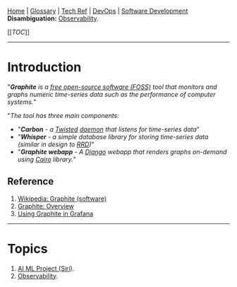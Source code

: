 [Home](/Slalom-LLC/Slalom-Consulting) | [Glossary](/Glossary) | [Tech Ref](/Tech-Ref) | [DevOps](/Tech-Ref/Software-Development/DevOps-\(Development-and-IT-Operations\)) | [Software Development](/Tech-Ref/Software-Development)
**Disambiguation:** [Observability](/Tech-Ref/Software-Development/DevOps-\(Development-and-IT-Operations\)/Observability).

[[_TOC_]]

---
# Introduction
"_**Graphite** is a [free open-source software (FOSS)](https://en.wikipedia.org/wiki/Free_open_source_software) tool that monitors and graphs numeric time-series data such as the performance of computer systems._"

"_The tool has three main components:_

- "_**Carbon** - a [Twisted](https://en.wikipedia.org/wiki/Twisted_(software)) [daemon](https://en.wikipedia.org/wiki/Daemon_(computing)) that listens for time-series data_"
- "_**Whisper** - a simple database library for storing time-series data (similar in design to [RRD](https://en.wikipedia.org/wiki/RRDTool#General_data_storage))_"
- "_**Graphite webapp** - A [Django](https://en.wikipedia.org/wiki/Django_(web_framework)) webapp that renders graphs on-demand using [Cairo](https://en.wikipedia.org/wiki/Cairo_(graphics)) library._"

## Reference
1. [Wikipedia: Graphite (software)](https://en.wikipedia.org/wiki/Graphite_(software))
1. [Graphite: Overview](https://graphite.readthedocs.io/en/stable/overview.html)
1. [Using Graphite in Grafana](https://grafana.com/docs/grafana/latest/datasources/graphite/)

---
# Topics
1. [AI ML Project (Siri)](/Clients/Apple/FruitCo-\(Apple\)/AI%2DML-Project-\(Siri\)).
1. [Observability](/Tech-Ref/Software-Development/DevOps-\(Development-and-IT-Operations\)/Observability).
